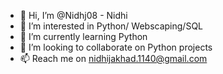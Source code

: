 - 👋 Hi, I’m @Nidhj08 - Nidhi
- 👀 I’m interested in Python/ Webscaping/SQL
- 🌱 I’m currently learning Python
- 💞️ I’m looking to collaborate on Python projects
- 📫 Reach me on nidhijakhad.1140@gmail.com

<!---
Nidhj08/Nidhj08 is a ✨ special ✨ repository because its `README.md` (this file) appears on your GitHub profile.
You can click the Preview link to take a look at your changes.
--->
